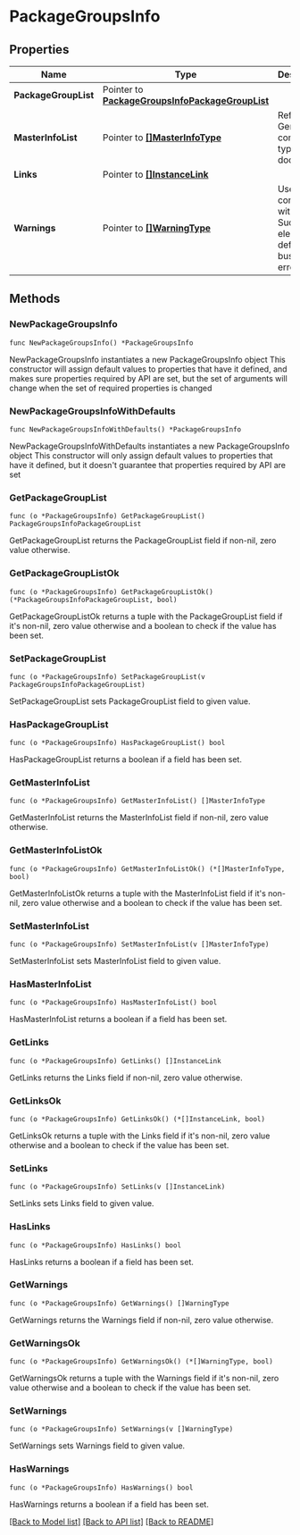 # PackageGroupsInfo

## Properties

Name | Type | Description | Notes
------------ | ------------- | ------------- | -------------
**PackageGroupList** | Pointer to [**PackageGroupsInfoPackageGroupList**](PackageGroupsInfoPackageGroupList.md) |  | [optional] 
**MasterInfoList** | Pointer to [**[]MasterInfoType**](MasterInfoType.md) | Refer to Generic common types document. | [optional] 
**Links** | Pointer to [**[]InstanceLink**](InstanceLink.md) |  | [optional] 
**Warnings** | Pointer to [**[]WarningType**](WarningType.md) | Used in conjunction with the Success element to define a business error. | [optional] 

## Methods

### NewPackageGroupsInfo

`func NewPackageGroupsInfo() *PackageGroupsInfo`

NewPackageGroupsInfo instantiates a new PackageGroupsInfo object
This constructor will assign default values to properties that have it defined,
and makes sure properties required by API are set, but the set of arguments
will change when the set of required properties is changed

### NewPackageGroupsInfoWithDefaults

`func NewPackageGroupsInfoWithDefaults() *PackageGroupsInfo`

NewPackageGroupsInfoWithDefaults instantiates a new PackageGroupsInfo object
This constructor will only assign default values to properties that have it defined,
but it doesn't guarantee that properties required by API are set

### GetPackageGroupList

`func (o *PackageGroupsInfo) GetPackageGroupList() PackageGroupsInfoPackageGroupList`

GetPackageGroupList returns the PackageGroupList field if non-nil, zero value otherwise.

### GetPackageGroupListOk

`func (o *PackageGroupsInfo) GetPackageGroupListOk() (*PackageGroupsInfoPackageGroupList, bool)`

GetPackageGroupListOk returns a tuple with the PackageGroupList field if it's non-nil, zero value otherwise
and a boolean to check if the value has been set.

### SetPackageGroupList

`func (o *PackageGroupsInfo) SetPackageGroupList(v PackageGroupsInfoPackageGroupList)`

SetPackageGroupList sets PackageGroupList field to given value.

### HasPackageGroupList

`func (o *PackageGroupsInfo) HasPackageGroupList() bool`

HasPackageGroupList returns a boolean if a field has been set.

### GetMasterInfoList

`func (o *PackageGroupsInfo) GetMasterInfoList() []MasterInfoType`

GetMasterInfoList returns the MasterInfoList field if non-nil, zero value otherwise.

### GetMasterInfoListOk

`func (o *PackageGroupsInfo) GetMasterInfoListOk() (*[]MasterInfoType, bool)`

GetMasterInfoListOk returns a tuple with the MasterInfoList field if it's non-nil, zero value otherwise
and a boolean to check if the value has been set.

### SetMasterInfoList

`func (o *PackageGroupsInfo) SetMasterInfoList(v []MasterInfoType)`

SetMasterInfoList sets MasterInfoList field to given value.

### HasMasterInfoList

`func (o *PackageGroupsInfo) HasMasterInfoList() bool`

HasMasterInfoList returns a boolean if a field has been set.

### GetLinks

`func (o *PackageGroupsInfo) GetLinks() []InstanceLink`

GetLinks returns the Links field if non-nil, zero value otherwise.

### GetLinksOk

`func (o *PackageGroupsInfo) GetLinksOk() (*[]InstanceLink, bool)`

GetLinksOk returns a tuple with the Links field if it's non-nil, zero value otherwise
and a boolean to check if the value has been set.

### SetLinks

`func (o *PackageGroupsInfo) SetLinks(v []InstanceLink)`

SetLinks sets Links field to given value.

### HasLinks

`func (o *PackageGroupsInfo) HasLinks() bool`

HasLinks returns a boolean if a field has been set.

### GetWarnings

`func (o *PackageGroupsInfo) GetWarnings() []WarningType`

GetWarnings returns the Warnings field if non-nil, zero value otherwise.

### GetWarningsOk

`func (o *PackageGroupsInfo) GetWarningsOk() (*[]WarningType, bool)`

GetWarningsOk returns a tuple with the Warnings field if it's non-nil, zero value otherwise
and a boolean to check if the value has been set.

### SetWarnings

`func (o *PackageGroupsInfo) SetWarnings(v []WarningType)`

SetWarnings sets Warnings field to given value.

### HasWarnings

`func (o *PackageGroupsInfo) HasWarnings() bool`

HasWarnings returns a boolean if a field has been set.


[[Back to Model list]](../README.md#documentation-for-models) [[Back to API list]](../README.md#documentation-for-api-endpoints) [[Back to README]](../README.md)


